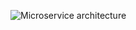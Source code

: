 ![Microservice architecture](https://user-images.githubusercontent.com/43842212/176205739-d5851cdb-3b62-4dcd-9894-67dfd44a326d.png)
